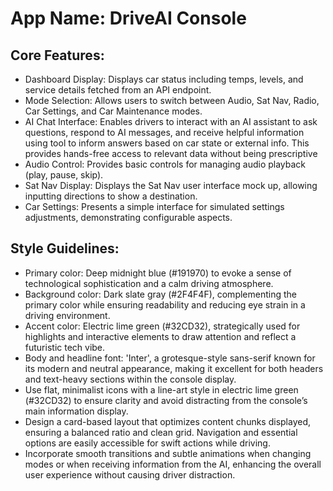# **App Name**: DriveAI Console

## Core Features:

- Dashboard Display: Displays car status including temps, levels, and service details fetched from an API endpoint.
- Mode Selection: Allows users to switch between Audio, Sat Nav, Radio, Car Settings, and Car Maintenance modes.
- AI Chat Interface: Enables drivers to interact with an AI assistant to ask questions, respond to AI messages, and receive helpful information using tool to inform answers based on car state or external info. This provides hands-free access to relevant data without being prescriptive
- Audio Control: Provides basic controls for managing audio playback (play, pause, skip).
- Sat Nav Display: Displays the Sat Nav user interface mock up, allowing inputting directions to show a destination.
- Car Settings: Presents a simple interface for simulated settings adjustments, demonstrating configurable aspects.

## Style Guidelines:

- Primary color: Deep midnight blue (#191970) to evoke a sense of technological sophistication and a calm driving atmosphere.
- Background color: Dark slate gray (#2F4F4F), complementing the primary color while ensuring readability and reducing eye strain in a driving environment.
- Accent color: Electric lime green (#32CD32), strategically used for highlights and interactive elements to draw attention and reflect a futuristic tech vibe.
- Body and headline font: 'Inter', a grotesque-style sans-serif known for its modern and neutral appearance, making it excellent for both headers and text-heavy sections within the console display.
- Use flat, minimalist icons with a line-art style in electric lime green (#32CD32) to ensure clarity and avoid distracting from the console’s main information display.
- Design a card-based layout that optimizes content chunks displayed, ensuring a balanced ratio and clean grid. Navigation and essential options are easily accessible for swift actions while driving.
- Incorporate smooth transitions and subtle animations when changing modes or when receiving information from the AI, enhancing the overall user experience without causing driver distraction.